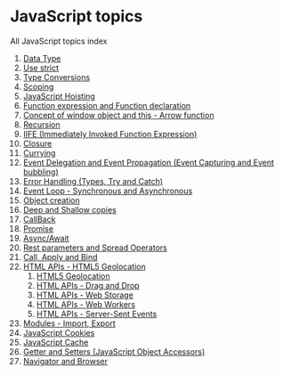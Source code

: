 # JavaScript topics
All JavaScript topics index

<ol>
  <li><a href="javascript:;" title="Data Type">Data Type</a></li>
  <li><a href="javascript:;" title="Use strict">Use strict</a></li>
  <li><a href="javascript:;" title="Type Conversions">Type Conversions</a></li>
  <li><a href="javascript:;" title="Scoping">Scoping</a></li>
  <li><a href="javascript:;" title="JavaScript Hoisting">JavaScript Hoisting</a></li>
  <li><a href="javascript:;" title="Function expression and Function declaration">Function expression and Function declaration</a></li>
  <li><a href="javascript:;" title="Concept of window object and this - Arrow function">Concept of window object and this - Arrow function</a></li>
  <li><a href="javascript:;" title="Recursion">Recursion</a></li>
  <li><a href="javascript:;" title="IIFE (Immediately Invoked Function Expression)">IIFE (Immediately Invoked Function Expression)</a></li>
  <li><a href="javascript:;" title="Closure">Closure</a></li>
  <li><a href="javascript:;" title="Currying">Currying</a></li>
  <li><a href="javascript:;" title="Event Delegation and Event Propagation (Event Capturing and Event bubbling)">Event Delegation and Event Propagation (Event Capturing and Event bubbling)</a></li>
  <li><a href="javascript:;" title="Error Handling (Types, Try and Catch)">Error Handling (Types, Try and Catch)</a></li>
  <li><a href="javascript:;" title="Event Loop - Synchronous and Asynchronous">Event Loop - Synchronous and Asynchronous</a></li>
  <li><a href="javascript:;" title="Object creation">Object creation</a></li>
  <li><a href="javascript:;" title="Deep and Shallow copies">Deep and Shallow copies</a></li>
  <li><a href="javascript:;" title="CallBack">CallBack</a></li>
  <li><a href="javascript:;" title="Promise">Promise</a></li>
  <li><a href="javascript:;" title="Async/Await">Async/Await</a></li>
  <li><a href="javascript:;" title="Rest parameters and Spread Operators">Rest parameters and Spread Operators</a></li>
  <li><a href="javascript:;" title="Call, Apply and Bind">Call, Apply and Bind</a></li>
  <li><a href="javascript:;" title="HTML APIs - HTML5 Geolocation">HTML APIs - HTML5 Geolocation</a>
    <ol>
      <li><a href="javascript:;" title="HTML5 Geolocation">HTML5 Geolocation</a>
      <li><a href="javascript:;" title="HTML APIs - Drag and Drop">HTML APIs - Drag and Drop</a></li>
      <li><a href="javascript:;" title="HTML APIs - Web Storage">HTML APIs - Web Storage</a></li>
      <li><a href="javascript:;" title="HTML APIs - Web Workers">HTML APIs - Web Workers</a></li>
      <li><a href="javascript:;" title="HTML APIs - Server-Sent Events">HTML APIs - Server-Sent Events</a></li>
    </ol>
  </li>
  <li><a href="javascript:;" title="Modules - Import, Export">Modules - Import, Export</a></li>
  <li><a href="javascript:;" title="JavaScript Cookies">JavaScript Cookies</a></li>
  <li><a href="javascript:;" title="JavaScript Cache">JavaScript Cache</a></li>
  <li><a href="javascript:;" title="Getter and Setters (JavaScript Object Accessors)">Getter and Setters (JavaScript Object Accessors)</a></li>
  <li><a href="javascript:;" title="Navigator and Browser">Navigator and Browser</a></li>
</ol>
